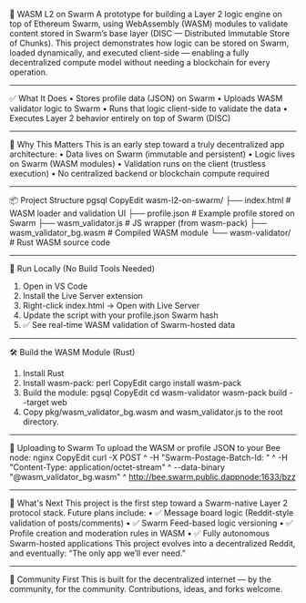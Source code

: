 🐝 WASM L2 on Swarm
A prototype for building a Layer 2 logic engine on top of Ethereum Swarm, using WebAssembly (WASM) modules to validate content stored in Swarm’s base layer (DISC — Distributed Immutable Store of Chunks).
This project demonstrates how logic can be stored on Swarm, loaded dynamically, and executed client-side — enabling a fully decentralized compute model without needing a blockchain for every operation.
________________________________________
✅ What It Does
•	Stores profile data (JSON) on Swarm
•	Uploads WASM validator logic to Swarm
•	Runs that logic client-side to validate the data
•	Executes Layer 2 behavior entirely on top of Swarm (DISC)
________________________________________
🧠 Why This Matters
This is an early step toward a truly decentralized app architecture:
•	Data lives on Swarm (immutable and persistent)
•	Logic lives on Swarm (WASM modules)
•	Validation runs on the client (trustless execution)
•	No centralized backend or blockchain compute required
________________________________________
📦 Project Structure
pgsql
CopyEdit
wasm-l2-on-swarm/
├── index.html                # WASM loader and validation UI
├── profile.json              # Example profile stored on Swarm
├── wasm_validator.js         # JS wrapper (from wasm-pack)
├── wasm_validator_bg.wasm    # Compiled WASM module
└── wasm-validator/           # Rust WASM source code
________________________________________
🚀 Run Locally (No Build Tools Needed)
1.	Open in VS Code
2.	Install the Live Server extension
3.	Right-click index.html → Open with Live Server
4.	Update the script with your profile.json Swarm hash
5.	✅ See real-time WASM validation of Swarm-hosted data
________________________________________
🛠 Build the WASM Module (Rust)
1.	Install Rust
2.	Install wasm-pack:
perl
CopyEdit
cargo install wasm-pack
3.	Build the module:
pgsql
CopyEdit
cd wasm-validator
wasm-pack build --target web
4.	Copy pkg/wasm_validator_bg.wasm and wasm_validator.js to the root directory.
________________________________________
🐝 Uploading to Swarm
To upload the WASM or profile JSON to your Bee node:
nginx
CopyEdit
curl -X POST ^
  -H "Swarm-Postage-Batch-Id: <your-batch-id>" ^
  -H "Content-Type: application/octet-stream" ^
  --data-binary "@wasm_validator_bg.wasm" ^
  http://bee.swarm.public.dappnode:1633/bzz
________________________________________
🔮 What's Next
This project is the first step toward a Swarm-native Layer 2 protocol stack.
Future plans include:
•	✅ Message board logic (Reddit-style validation of posts/comments)
•	✅ Swarm Feed-based logic versioning
•	✅ Profile creation and moderation rules in WASM
•	✅ Fully autonomous Swarm-hosted applications
This project evolves into a decentralized Reddit, and eventually:
“The only app we’ll ever need.”
________________________________________
🙌 Community First
This is built for the decentralized internet —
by the community, for the community.
Contributions, ideas, and forks welcome.

